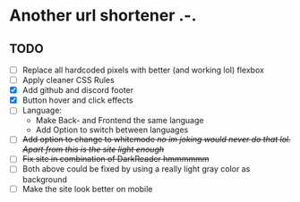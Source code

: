 # Another url shortener .-.

## TODO

- [ ] Replace all hardcoded pixels with better (and working lol) flexbox
- [ ] Apply cleaner CSS Rules
- [x] Add github and discord footer
- [x] Button hover and click effects
- [ ] Language:
  - Make Back- and Frontend the same language
  - Add Option to switch between languages
- [ ] ~~Add option to change to whitemode *no im joking would never do that lol. Apart from this is the site light enough*~~
- [ ] ~~Fix site in combination of DarkReader hmmmmmm~~
- [ ] Both above could be fixed by using a really light gray color as background
- [ ] Make the site look better on mobile
